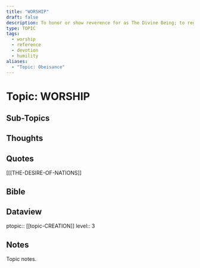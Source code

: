 ```yaml
---
title: "WORSHIP"
draft: false
description: To honor or show reverence for as The Divine Being; to regard with great or extravagant respect, honor, or devotion; to perform or take part in worship or an act of worship (i.e., falling on one's knees or face in humility and obeisance).
type: TOPIC
tags:
  - worship
  - reference
  - devotion
  - humility
aliases:
  - "Topic: Obeisance"
---
```

# Topic: WORSHIP
## Sub-Topics

## Thoughts

## Quotes
[[[THE-DESIRE-OF-NATIONS]]

## Bible

## Dataview
ptopic:: [[topic-CREATION]]
level:: 3

## Notes
Topic notes.

